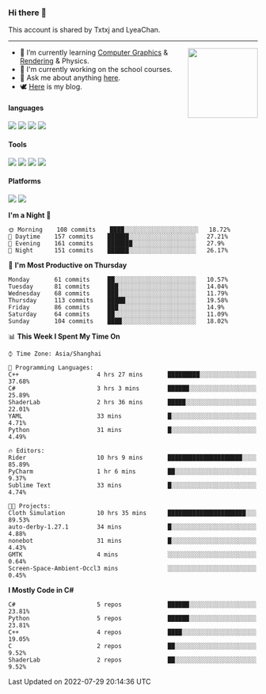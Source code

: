### Hi there 👋

This account is shared by Txtxj and LyeaChan.

---

<img align="right" height="141" src="https://github-readme-stats.vercel.app/api?username=txtxj&theme=tokyonight&show_icons=true&count_private=true">

- 🌱 I’m currently learning [Computer Graphics](https://github.com/txtxj/GAMES101) & [Rendering](https://github.com/txtxj/GAMES202) & Physics.
- 🐶 I'm currently working on the school courses.
- 💬 Ask me about anything [here](https://github.com/txtxj/txtxj/issues).
- 🕊️ [Here](https://txtxj.top) is my blog.

#### languages

![](https://img.shields.io/badge/C++-00599C?logo=cplusplus&logoColor=fff)
![](https://img.shields.io/badge/Python-3e74a2?logo=python&logoColor=fff)
![](https://img.shields.io/badge/C%23-239120?logo=csharp&logoColor=fff)
![](https://img.shields.io/badge/C-A8B9CC?logo=c&logoColor=555)


#### Tools

![](https://img.shields.io/badge/JetBrains-000000?logo=jetbrains&logoColor=fff)
![](https://img.shields.io/badge/Unity-FFFFFF?logo=unity&logoColor=000)
![](https://img.shields.io/badge/SublimeText_3-FF9800?logo=sublimetext&logoColor=fff)
![](https://img.shields.io/badge/Blender-F5792A?logo=blender&logoColor=fff)


#### Platforms

![](https://img.shields.io/badge/Windows_10-0078D6?logo=windows&logoColor=fff)
![](https://img.shields.io/badge/Ubuntu_20.04-E95420?logo=ubuntu&logoColor=fff)


<!--START_SECTION:waka-->
**I'm a Night 🦉** 

```text
🌞 Morning    108 commits    ████░░░░░░░░░░░░░░░░░░░░░   18.72% 
🌆 Daytime    157 commits    ██████░░░░░░░░░░░░░░░░░░░   27.21% 
🌃 Evening    161 commits    ███████░░░░░░░░░░░░░░░░░░   27.9% 
🌙 Night      151 commits    ██████░░░░░░░░░░░░░░░░░░░   26.17%

```
📅 **I'm Most Productive on Thursday** 

```text
Monday       61 commits     ██░░░░░░░░░░░░░░░░░░░░░░░   10.57% 
Tuesday      81 commits     ███░░░░░░░░░░░░░░░░░░░░░░   14.04% 
Wednesday    68 commits     ███░░░░░░░░░░░░░░░░░░░░░░   11.79% 
Thursday     113 commits    █████░░░░░░░░░░░░░░░░░░░░   19.58% 
Friday       86 commits     ███░░░░░░░░░░░░░░░░░░░░░░   14.9% 
Saturday     64 commits     ██░░░░░░░░░░░░░░░░░░░░░░░   11.09% 
Sunday       104 commits    ████░░░░░░░░░░░░░░░░░░░░░   18.02%

```


📊 **This Week I Spent My Time On** 

```text
⌚︎ Time Zone: Asia/Shanghai

💬 Programming Languages: 
C++                      4 hrs 27 mins       █████████░░░░░░░░░░░░░░░░   37.68% 
C#                       3 hrs 3 mins        ██████░░░░░░░░░░░░░░░░░░░   25.89% 
ShaderLab                2 hrs 36 mins       █████░░░░░░░░░░░░░░░░░░░░   22.01% 
YAML                     33 mins             █░░░░░░░░░░░░░░░░░░░░░░░░   4.71% 
Python                   31 mins             █░░░░░░░░░░░░░░░░░░░░░░░░   4.49%

🔥 Editors: 
Rider                    10 hrs 9 mins       █████████████████████░░░░   85.89% 
PyCharm                  1 hr 6 mins         ██░░░░░░░░░░░░░░░░░░░░░░░   9.37% 
Sublime Text             33 mins             █░░░░░░░░░░░░░░░░░░░░░░░░   4.74%

🐱‍💻 Projects: 
Cloth Simulation         10 hrs 35 mins      ██████████████████████░░░   89.53% 
auto-derby-1.27.1        34 mins             █░░░░░░░░░░░░░░░░░░░░░░░░   4.88% 
nonebot                  31 mins             █░░░░░░░░░░░░░░░░░░░░░░░░   4.43% 
GMTK                     4 mins              ░░░░░░░░░░░░░░░░░░░░░░░░░   0.64% 
Screen-Space-Ambient-Occl3 mins              ░░░░░░░░░░░░░░░░░░░░░░░░░   0.45%

```

**I Mostly Code in C#** 

```text
C#                       5 repos             ██████░░░░░░░░░░░░░░░░░░░   23.81% 
Python                   5 repos             ██████░░░░░░░░░░░░░░░░░░░   23.81% 
C++                      4 repos             ████░░░░░░░░░░░░░░░░░░░░░   19.05% 
C                        2 repos             ██░░░░░░░░░░░░░░░░░░░░░░░   9.52% 
ShaderLab                2 repos             ██░░░░░░░░░░░░░░░░░░░░░░░   9.52%

```



 Last Updated on 2022-07-29 20:14:36 UTC
<!--END_SECTION:waka-->
